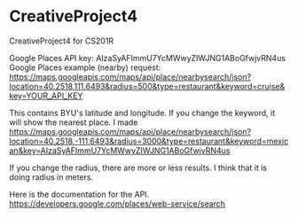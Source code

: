# CreativeProject4
CreativeProject4 for CS201R

Google Places API key: AIzaSyAFImmU7YcMWwyZIWJNG1ABoGfwjvRN4us
Google Places example (nearby) request: https://maps.googleapis.com/maps/api/place/nearbysearch/json?location=40.2518,111.6493&radius=500&type=restaurant&keyword=cruise&key=YOUR_API_KEY

This contains BYU's latitude and longitude. If you change the keyword, it will show the nearest place. I made 
https://maps.googleapis.com/maps/api/place/nearbysearch/json?location=40.2518,-111.6493&radius=3000&type=restaurant&keyword=mexican&key=AIzaSyAFImmU7YcMWwyZIWJNG1ABoGfwjvRN4us

If you change the radius, there are more or less results. I think that it is doing radius in meters.

Here is the documentation for the API.
https://developers.google.com/places/web-service/search
